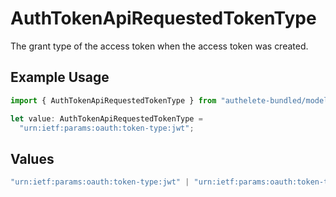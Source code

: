 # AuthTokenApiRequestedTokenType

The grant type of the access token when the access token was created.


## Example Usage

```typescript
import { AuthTokenApiRequestedTokenType } from "authelete-bundled/models/operations";

let value: AuthTokenApiRequestedTokenType =
  "urn:ietf:params:oauth:token-type:jwt";
```

## Values

```typescript
"urn:ietf:params:oauth:token-type:jwt" | "urn:ietf:params:oauth:token-type:access_token" | "urn:ietf:params:oauth:token-type:refresh_token" | "urn:ietf:params:oauth:token-type:id_token" | "urn:ietf:params:oauth:token-type:saml1" | "urn:ietf:params:oauth:token-type:saml2" | "DEVICE_CODE" | "TOKEN_EXCHANGE" | "JWT_BEARER"
```